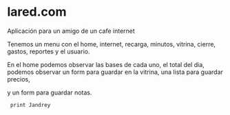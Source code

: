 lared.com
=========

Aplicación para un amigo de un cafe internet

Tenemos un menu con el home, internet, recarga, minutos, vitrina, cierre, gastos, reportes y el usuario.

En el home podemos observar las bases de cada uno, el total del dia, podemos observar un form para guardar en la vitrina, una lista para guardar precios,

y un form para guardar notas.

<code> print Jandrey </code>
